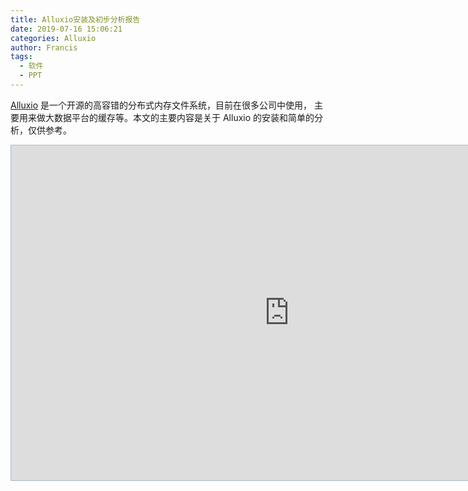```yaml
---
title: Alluxio安装及初步分析报告
date: 2019-07-16 15:06:21
categories: Alluxio
author: Francis
tags:
  - 软件
  - PPT
---
```


[Alluxio](https://www.alluxio.io)
是一个开源的高容错的分布式内存文件系统，目前在很多公司中使用，
主要用来做大数据平台的缓存等。本文的主要内容是关于 Alluxio 的安装和简单的分析，仅供参考。

<iframe src="https://show.zohopublic.com/publish/f9a269fae9a09139842c8855c5a0949dcb6c8?viewtype=1" height="536" width="890" name="Alluxio%E5%AE%89%E8%A3%85%E5%8F%8A%E5%88%9D%E6%AD%A5%E5%88%86%E6%9E%90%E6%8A%A5%E5%91%8A-By%20Francis-2019-1-25" scrolling=no frameBorder="0" style="border:1px solid #AABBCC" allowfullscreen="true" mozallowfullscreen="true" webkitallowfullscreen="true">
</iframe>